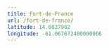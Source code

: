 ```yaml
---
title: Fort-de-France
url: /fort-de-france/
latitude: 14.6027962
longitude: -61.067672400000006
---
```


